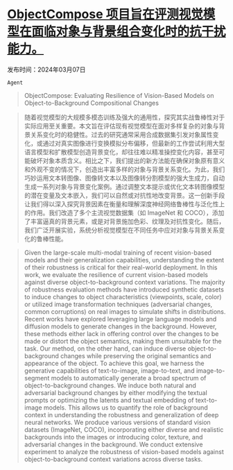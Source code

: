 # [ObjectCompose 项目旨在评测视觉模型在面临对象与背景组合变化时的抗干扰能力。](https://arxiv.org/abs/2403.04701)

发布时间：2024年03月07日

`Agent`

> ObjectCompose: Evaluating Resilience of Vision-Based Models on Object-to-Background Compositional Changes

> 随着视觉模型的大规模多模态训练及强大的通用性，探究其实战鲁棒性对于实际应用至关重要。本文旨在评估现有视觉模型在面对多样复杂的对象与背景关系变化时的稳健性。过去的研究通常采用合成数据集引发对象属性变化，或通过对真实图像进行变换模拟分布偏移，但最新的工作尝试利用大型语言模型和扩散模型创造背景变化，却往往难以精准操控变化内容，甚至可能破坏对象本质含义。相比之下，我们提出的新方法能在确保对象原有意义和外观不变的情况下，创造出丰富多样的对象与背景关系变化。为此，我们巧妙运用文本转图像、图像转文本以及图像转分割模型的强大生成力，自动生成一系列对象与背景变化案例。通过调整文本提示或优化文本转图像模型的潜在变量及文本嵌入，我们可以自然或对抗性地改变背景。这一创新手段让我们得以深入探究背景因素在衡量和理解深度神经网络鲁棒性与泛化性上的作用。我们改造了多个主流视觉数据集（如 ImageNet 和 COCO），添加了丰富逼真的背景元素，或是对背景施加色彩、纹理及对抗性变化。随后，我们广泛开展实验，系统分析视觉模型在不同任务中应对对象与背景关系变化的鲁棒性能。

> Given the large-scale multi-modal training of recent vision-based models and their generalization capabilities, understanding the extent of their robustness is critical for their real-world deployment. In this work, we evaluate the resilience of current vision-based models against diverse object-to-background context variations. The majority of robustness evaluation methods have introduced synthetic datasets to induce changes to object characteristics (viewpoints, scale, color) or utilized image transformation techniques (adversarial changes, common corruptions) on real images to simulate shifts in distributions. Recent works have explored leveraging large language models and diffusion models to generate changes in the background. However, these methods either lack in offering control over the changes to be made or distort the object semantics, making them unsuitable for the task. Our method, on the other hand, can induce diverse object-to-background changes while preserving the original semantics and appearance of the object. To achieve this goal, we harness the generative capabilities of text-to-image, image-to-text, and image-to-segment models to automatically generate a broad spectrum of object-to-background changes. We induce both natural and adversarial background changes by either modifying the textual prompts or optimizing the latents and textual embedding of text-to-image models. This allows us to quantify the role of background context in understanding the robustness and generalization of deep neural networks. We produce various versions of standard vision datasets (ImageNet, COCO), incorporating either diverse and realistic backgrounds into the images or introducing color, texture, and adversarial changes in the background. We conduct extensive experiment to analyze the robustness of vision-based models against object-to-background context variations across diverse tasks.